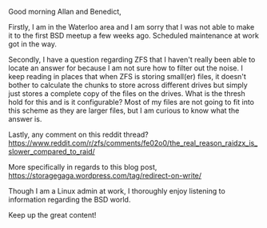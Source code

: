 Good morning Allan and Benedict,

Firstly, I am in the Waterloo area and I am sorry that I was not able to make it to the first BSD meetup a few weeks ago.  Scheduled maintenance at work got in the way.

Secondly, I have a question regarding ZFS that I haven't really been able to locate an answer for because I am not sure how to filter out the noise.  I keep reading in places that when ZFS is storing small(er) files, it doesn't bother to calculate the chunks to store across different drives but simply just stores a complete copy of the files on the drives.  What is the thresh hold for this and is it configurable?  Most of my files are not going to fit into this scheme as they are larger files, but I am curious to know what the answer is.

Lastly, any comment on this reddit thread?  https://www.reddit.com/r/zfs/comments/fe02o0/the_real_reason_raidzx_is_slower_compared_to_raid/

More specifically in regards to this blog post, https://storagegaga.wordpress.com/tag/redirect-on-write/

Though I am a Linux admin at work, I thoroughly enjoy listening to information regarding the BSD world.

Keep up the great content!